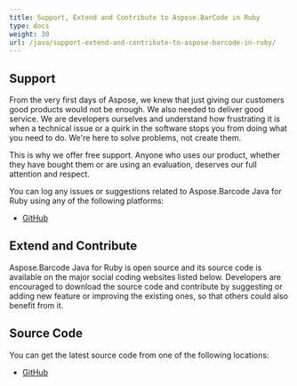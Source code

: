 ```yaml
---
title: Support, Extend and Contribute to Aspose.BarCode in Ruby
type: docs
weight: 30
url: /java/support-extend-and-contribute-to-aspose-barcode-in-ruby/
---
```


## **Support**
From the very first days of Aspose, we knew that just giving our customers good products would not be enough. We also needed to deliver good service. We are developers ourselves and understand how frustrating it is when a technical issue or a quirk in the software stops you from doing what you need to do. We're here to solve problems, not create them.

This is why we offer free support. Anyone who uses our product, whether they have bought them or are using an evaluation, deserves our full attention and respect.

You can log any issues or suggestions related to Aspose.Barcode Java for Ruby using any of the following platforms:

- [GitHub](https://github.com/aspose-barcode/Aspose.BarCode-for-Java/issues)
## **Extend and Contribute**
Aspose.Barcode Java for Ruby is open source and its source code is available on the major social coding websites listed below. Developers are encouraged to download the source code and contribute by suggesting or adding new feature or improving the existing ones, so that others could also benefit from it.
## **Source Code**
You can get the latest source code from one of the following locations:

- [GitHub](https://github.com/aspose-barcode/Aspose.BarCode-for-Java/tree/master/Plugins/Aspose_Barcode_Java_for_Ruby)
